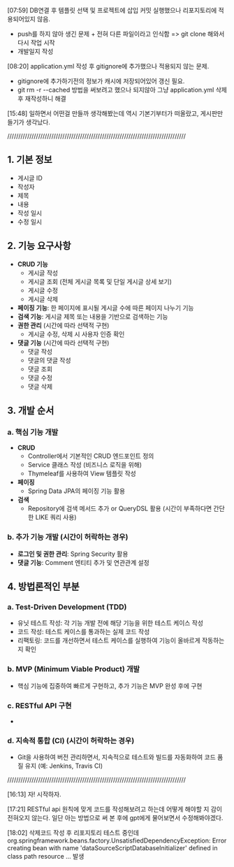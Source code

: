 [07:59] DB연결 후 템플릿 선택 및 프로젝트에 삽입 커밋 실행했으나 리포지토리에 적용되어있지 않음.
 - push를 하지 않아 생긴 문제 + 전혀 다른 파일이라고 인식함 => git clone 해와서 다시 작업 시작
 - 개발일지 작성

[08:20] application.yml 작성 후 gitignore에 추가했으나 적용되지 않는 문제.
 - gitignore에 추가하기전의 정보가 캐시에 저장되어있어 갱신 필요.
 - git rm -r --cached 방법을 써보려고 했으나 되지않아 그냥 application.yml 삭제 후 재작성하니 해결

[15:48] 일하면서 어떤걸 만들까 생각해봤는데 역시 기본기부터가 떠올랐고, 게시판만들기가 생각났다.

/////////////////////////////////////////////////////////////////////////////////

## 1. 기본 정보

- 게시글 ID
- 작성자
- 제목
- 내용
- 작성 일시
- 수정 일시
## 2. 기능 요구사항

- **CRUD 기능**
  - 게시글 작성
  - 게시글 조회 (전체 게시글 목록 및 단일 게시글 상세 보기)
  - 게시글 수정
  - 게시글 삭제
- **페이징 기능**: 한 페이지에 표시될 게시글 수에 따른 페이지 나누기 기능
- **검색 기능**: 게시글 제목 또는 내용을 기반으로 검색하는 기능
- **권한 관리** (시간에 따라 선택적 구현)
  - 게시글 수정, 삭제 시 사용자 인증 확인
- **댓글 기능** (시간에 따라 선택적 구현)
  - 댓글 작성
  - 댓글의 댓글 작성
  - 댓글 조회
  - 댓글 수정
  - 댓글 삭제

## 3. 개발 순서

### a. 핵심 기능 개발
- **CRUD**
  - Controller에서 기본적인 CRUD 엔드포인트 정의
  - Service 클래스 작성 (비즈니스 로직을 위해)
  - Thymeleaf를 사용하여 View 템플릿 작성
- **페이징**
  - Spring Data JPA의 페이징 기능 활용
- **검색**
  - Repository에 검색 메서드 추가 or QueryDSL 활용 (시간이 부족하다면 간단한 LIKE 쿼리 사용)

### b. 추가 기능 개발 (시간이 허락하는 경우)
- **로그인 및 권한 관리**: Spring Security 활용
- **댓글 기능**: Comment 엔티티 추가 및 연관관계 설정

## 4. 방법론적인 부분

### a. Test-Driven Development (TDD)
- 유닛 테스트 작성: 각 기능 개발 전에 해당 기능을 위한 테스트 케이스 작성
- 코드 작성: 테스트 케이스를 통과하는 실제 코드 작성
- 리팩토링: 코드를 개선하면서 테스트 케이스를 실행하여 기능이 올바르게 작동하는지 확인
### b. MVP (Minimum Viable Product) 개발
- 핵심 기능에 집중하여 빠르게 구현하고, 추가 기능은 MVP 완성 후에 구현
### c. RESTful API 구현

- 
### d. 지속적 통합 (CI) (시간이 허락하는 경우)
- Git을 사용하여 버전 관리하면서, 지속적으로 테스트와 빌드를 자동화하여 코드 품질 유지 (예: Jenkins, Travis CI)

/////////////////////////////////////////////////////////////////////////////////

[16:13] 자! 시작하자.

[17:21] RESTful api 원칙에 맞게 코드를 작성해보려고 하는데 어떻게 해야할 지 감이 전혀오지 않는다.
일단 아는 방법으로 써 본 후에 gpt에게 물어보면서 수정해봐야겠다.

[18:02] 삭제코드 작성 후 리포지토리 테스트 중인데 org.springframework.beans.factory.UnsatisfiedDependencyException: Error creating bean with name 'dataSourceScriptDatabaseInitializer' defined in class path resource ... 발생
